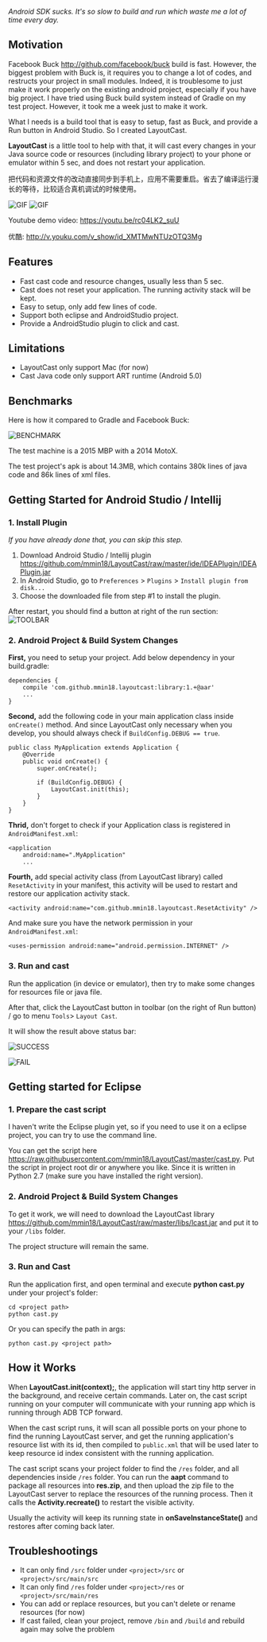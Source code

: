 *Android SDK sucks. It's so slow to build and run which waste me a lot of time every day.*

## Motivation

Facebook Buck <http://github.com/facebook/buck> build is fast. However, the biggest problem with Buck is, it requires you to change a lot of codes, and restructs your project in small modules. Indeed, it is troublesome to just make it work properly on the existing android project, especially if you have big project. I have tried using Buck build system instead of Gradle on my test project. However, it took me a week just to make it work.

What I needs is a build tool that is easy to setup, fast as Buck, and provide a Run button in Android Studio. So I created LayoutCast.

**LayoutCast** is a little tool to help with that, it will cast every changes in your Java source code or resources (including library project) to your phone or emulator within 5 sec, and does not restart your application.

把代码和资源文件的改动直接同步到手机上，应用不需要重启。省去了编译运行漫长的等待，比较适合真机调试的时候使用。

![GIF](images/cast_res.gif)
![GIF](images/cast_code.gif)

Youtube demo video: <https://youtu.be/rc04LK2_suU>

优酷: <http://v.youku.com/v_show/id_XMTMwNTUzOTQ3Mg>

## Features

- Fast cast code and resource changes, usually less than 5 sec.
- Cast does not reset your application. The running activity stack will be kept.
- Easy to setup, only add few lines of code.
- Support both eclipse and AndroidStudio project.
- Provide a AndroidStudio plugin to click and cast.

## Limitations

- LayoutCast only support Mac (for now)
- Cast Java code only support ART runtime (Android 5.0)

## Benchmarks

Here is how it compared to Gradle and Facebook Buck:

![BENCHMARK](images/benchmark1.png)

The test machine is a 2015 MBP with a 2014 MotoX.

The test project's apk is about 14.3MB, which contains 380k lines of java code and 86k lines of xml files.

## Getting Started for Android Studio / Intellij

### 1. Install Plugin

*If you have already done that, you can skip this step.*

1. Download Android Studio / Intellij plugin <https://github.com/mmin18/LayoutCast/raw/master/ide/IDEAPlugin/IDEAPlugin.jar>
2. In Android Studio, go to `Preferences` > `Plugins` > `Install plugin from disk...`
3. Choose the downloaded file from step #1 to install the plugin.

After restart, you should find a button at right of the run section: ![TOOLBAR](images/sc_toolbar.png)

### 2. Android Project & Build System Changes

**First,** you need to setup your project. Add below dependency in your build.gradle:

	dependencies {
		compile 'com.github.mmin18.layoutcast:library:1.+@aar'
		...
	}

**Second,** add the following code in your main application class inside `onCreate()` method. And since LayoutCast only necessary when you develop, you should always check if `BuildConfig.DEBUG == true`.

	public class MyApplication extends Application {
		@Override
		public void onCreate() {
			super.onCreate();

			if (BuildConfig.DEBUG) {
				LayoutCast.init(this);
			}
		}
	}

**Thrid,** don't forget to check if your Application class is registered in `AndroidManifest.xml`:

    <application
        android:name=".MyApplication"
		...

**Fourth,** add special activity class (from LayoutCast library) called `ResetActivity` in your manifest, this activity will be used to restart and restore our application activity stack.

	<activity android:name="com.github.mmin18.layoutcast.ResetActivity" />

And make sure you have the network permission in your `AndroidManifest.xml`:

    <uses-permission android:name="android.permission.INTERNET" />

### 3. Run and cast

Run the application (in device or emulator), then try to make some changes for resources file or java file.

After that, click the LayoutCast button in toolbar (on the right of Run button) / go to menu `Tools`> `Layout Cast`.

It will show the result above status bar:

![SUCCESS](images/sc_success.png)

![FAIL](images/sc_fail.png)

## Getting started for Eclipse

### 1. Prepare the cast script

I haven't write the Eclipse plugin yet, so if you need to use it on a eclipse project, you can try to use the command line.

You can get the script here <https://raw.githubusercontent.com/mmin18/LayoutCast/master/cast.py>. Put the script in project root dir or anywhere you like. Since it is written in Python 2.7 (make sure you have installed the right version). 

### 2. Android Project & Build System Changes

To get it work, we will need to download the LayoutCast library <https://github.com/mmin18/LayoutCast/raw/master/libs/lcast.jar> and put it to your `/libs` folder.

The project structure will remain the same.

### 3. Run and Cast

Run the application first, and open terminal and execute **python cast.py** under your project's folder:

	cd <project path>
	python cast.py

Or you can specify the path in args:

	python cast.py <project path>

## How it Works

When **LayoutCast.init(context);**, the application will start tiny http server in the background, and receive certain commands. Later on, the cast script running on your computer will communicate with your running app which is running through ADB TCP forward.

When the cast script runs, it will scan all possible ports on your phone to find the running LayoutCast server, and get the running application's resource list with its id, then compiled to `public.xml` that will be used later to keep resource id index consistent with the running application.

The cast script scans your project folder to find the `/res` folder, and all dependencies inside `/res` folder. You can run the **aapt** command to package all resources into **res.zip**, and then upload the zip file to the LayoutCast server to replace the resources of the running process. Then it calls the **Activity.recreate()** to restart the visible activity.

Usually the activity will keep its running state in **onSaveInstanceState()** and restores after coming back later.

## Troubleshootings

- It can only find `/src` folder under `<project>/src` or `<project>/src/main/src`
- It can only find `/res` folder under `<project>/res` or `<project>/src/main/res`
- You can add or replace resources, but you can't delete or rename resources (for now)
- If cast failed, clean your project, remove `/bin` and `/build` and rebuild again may solve the problem
